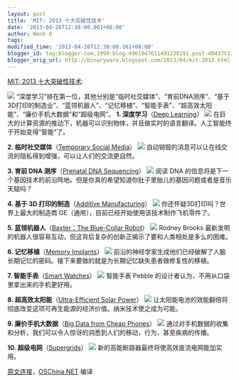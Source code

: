 ```yaml
---
layout: post
title: 'MIT: 2013 十大突破性技术'
date: '2013-04-26T12:38:00.001+08:00'
author: Wenh Q
tags:
modified_time: '2013-04-26T12:38:00.161+08:00'
blogger_id: tag:blogger.com,1999:blog-4961947611491238191.post-404375137445248726
blogger_orig_url: http://binaryware.blogspot.com/2013/04/mit-2013.html
---
```


[MIT: 2013
十大突破性技术](http://www.oschina.net/news/39966/mit-10-breatthrough-technologies):

![](http://static.oschina.net/uploads/space/2013/0426/102429_SSCv_28.png)
“深度学习”排在第一位，其他分别是“临时社交媒体”、“育前DNA测序”、“基于3D打印的制造业”、“蓝领机器人”、“记忆移植”、“智能手表”、“超高效太阳能”、“廉价手机大数据”和“超级电网”。
**1. 深度学习**（[Deep
Learning](http://www.technologyreview.com/featuredstory/513696/deep-learning/)）
![](http://static.oschina.net/uploads/img/201304/26112935_puxD.jpg)
在巨大的计算资源的推动下，机器可以识别物体，并且做实时的语言翻译。人工智能终于开始变得“智能”了。

**2. 临时社交媒体**（[Temporary Social
Media](http://www.technologyreview.com/featuredstory/513731/temporary-social-media/)）
![](http://static.oschina.net/uploads/img/201304/26112935_kld2.jpg)
自动销毁的消息可以让在线交流的隐私得到增强，可以让人们的交流更自然。

**3. 育前 DNA 测序**（[Prenatal DNA
Sequencing](http://www.technologyreview.com/featuredstory/513691/prenatal-dna-sequencing/)）
![](http://static.oschina.net/uploads/img/201304/26112935_y7mg.jpg)
阅读 DNA
的信息将是下一个基因技术的前沿阵地。但是你真的希望知道你肚子里胎儿的基因问题或者是音乐天赋吗？

**4. 基于 3D 打印的制造**（[Additive
Manufacturing](http://www.technologyreview.com/featuredstory/513716/additive-manufacturing/)）
![](http://static.oschina.net/uploads/img/201304/26112935_hcXi.jpg)
你还怀疑3D打印吗？世界上最大的制造商
GE（通用），目前已经开始使用该技术制作飞机零件了。

**5. 蓝领机器人**（[Baxter：The Blue-Collar
Robot](http://www.technologyreview.com/featuredstory/513746/baxter-the-blue-collar-robot/)）
![](http://static.oschina.net/uploads/img/201304/26112935_wyy8.jpg)
Rodney Brooks
最新发明的机器人很容易互动，但这背后复杂的创新正揭示了要和人类相处是多么的困难。

**6. 记忆移植**（[Memory
Implants](http://www.technologyreview.com/featuredstory/513681/memory-implants/)）
![](http://static.oschina.net/uploads/img/201304/26112935_xunE.jpg)
前沿的神经学家生成他们已经破解了人脑长期记忆的密码。接下来要做的就是为长期记忆缺失患者做修复性的移植。

**7. 智能手表**（[Smart
Watches](http://www.technologyreview.com/featuredstory/513376/smart-watches/)）
![](http://static.oschina.net/uploads/img/201304/26112936_kjQs.jpg)
智能手表 Pebble 的设计者认为，不用从口袋里拿出来的手机更好用。

**8. 超高效太阳能**（[Ultra-Efficient Solar
Power](http://www.technologyreview.com/featuredstory/513671/ultra-efficient-solar-power/)）
![](http://static.oschina.net/uploads/img/201304/26112936_mVeN.jpg)
让太阳能电池的效能翻倍将彻底改变这项可再生能源的经济价值。纳米技术使之成为可能。

**9. 廉价手机大数据**（[Big Data from Cheap
Phones](http://www.technologyreview.com/featuredstory/513721/big-data-from-cheap-phones/)）
![](http://static.oschina.net/uploads/img/201304/26112936_HZwg.jpg)
通过对手机数据的收集和分析，我们可以令人惊讶的洞悉到人们的移动，行为，甚至疾病的传播。

**10.
超级电网**（[Supergrids](http://www.technologyreview.com/featuredstory/513736/supergrids/)）
![](http://static.oschina.net/uploads/img/201304/26112936_J8E5.jpg)
新的高能断路器最终将使高效直流电网能加实用。

[原文连接](http://www.technologyreview.com/lists/breakthrough-technologies/2013/)，[OSChina.NET](http://www.oschina.net/)
编译
